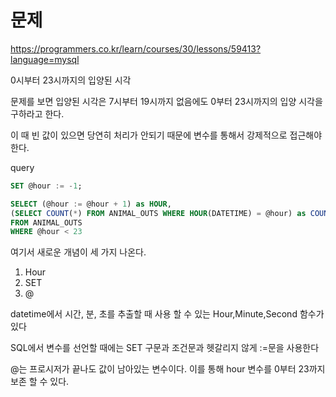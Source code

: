# 문제


https://programmers.co.kr/learn/courses/30/lessons/59413?language=mysql

0시부터 23시까지의 입양된 시각


문제를 보면 입양된 시각은 7시부터 19시까지 없음에도 0부터 23시까지의 입양 시각을 구하라고 한다.

이 때 빈 값이 있으면 당연히 처리가 안되기 때문에
변수를 통해서 강제적으로 접근해야한다.


query
```sql
SET @hour := -1; 

SELECT (@hour := @hour + 1) as HOUR,
(SELECT COUNT(*) FROM ANIMAL_OUTS WHERE HOUR(DATETIME) = @hour) as COUNT
FROM ANIMAL_OUTS
WHERE @hour < 23
```
여기서 새로운 개념이 세 가지 나온다.

1. Hour
2. SET
3. @


datetime에서 시간, 분, 초를 추출할 때 사용 할 수 있는 Hour,Minute,Second 함수가 있다

SQL에서 변수를 선언할 때에는 SET 구문과 조건문과 헷갈리지 않게 :=문을 사용한다

@는 프로시저가 끝나도 값이 남아있는 변수이다. 이를 통해 hour 변수를 0부터 23까지 보존 할 수 있다.